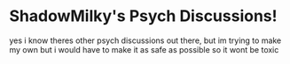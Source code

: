 # ShadowMilky's Psych Discussions!
yes i know theres other psych discussions out there, but im trying to make my own but i would have to make it as safe as possible so it wont be toxic
